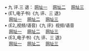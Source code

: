  &#8226; 九 评.三 退：
<a href="http://522.duckdns.org/t/" target="_blank">网址一</a>
　<a href="http://73.myz.info/v/" target="_blank">网址二</a>
　<a href="http://255.dtdns.net/tt/" target="_blank">网址三</a>
　<br />
&#8226; (E1_电子书)《九 评、三 退》<br />
　<a href="http://522.duckdns.org/t/" target="_blank">网址一</a>
　<a href="http://73.myz.info/t/" target="_blank">网址二</a>
　<a href="http://255.dtdns.net/t/" target="_blank">网址三</a><br />
 &#8226;  (E2_视频/语音)《九 评》视频/语音<br />
　<a href="http://522.duckdns.org/v/" target="_blank">网址一</a>
　<a href="http://73.myz.info/v/" target="_blank">网址二</a>
　<a href="http://255.dtdns.net/v/" target="_blank">网址三</a><br />
 &#8226;  (E3_电子书)《九 评、三 退》<br />
　<a href="http://522.duckdns.org/tt/" target="_blank">网址一</a>
　<a href="http://73.myz.info/tt/" target="_blank">网址二</a>
　<a href="http://255.dtdns.net/tt/" target="_blank">网址三</a>
